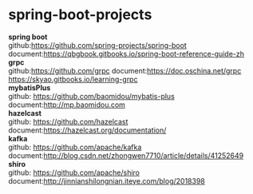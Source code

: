 # spring-boot-projects

**spring boot**  
github:https://github.com/spring-projects/spring-boot  document:https://qbgbook.gitbooks.io/spring-boot-reference-guide-zh  
**grpc**  
github:https://github.com/grpc  document:https://doc.oschina.net/grpc  https://skyao.gitbooks.io/learning-grpc  
**mybatisPlus**  
github: https://github.com/baomidou/mybatis-plus document:http://mp.baomidou.com  
**hazelcast**  
github: https://github.com/hazelcast document:https://hazelcast.org/documentation/  
**kafka**  
github: https://github.com/apache/kafka document:http://blog.csdn.net/zhongwen7710/article/details/41252649  
**shiro**  
github: https://github.com/apache/shiro document:http://jinnianshilongnian.iteye.com/blog/2018398